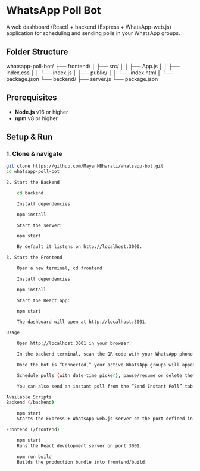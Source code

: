 # WhatsApp Poll Bot

A web dashboard (React) + backend (Express + WhatsApp-web.js) application for scheduling and sending polls in your WhatsApp groups.

## Folder Structure

whatsapp-poll-bot/
├── frontend/
│ ├── src/
│ │ ├── App.js
│ │ ├── index.css
│ │ └── index.js
│ ├── public/
│ │ └── index.html
│ └── package.json
└── backend/
├── server.js
└── package.json


## Prerequisites

- **Node.js** v16 or higher  
- **npm** v8 or higher  

## Setup & Run

### 1. Clone & navigate

```bash
git clone https://github.com/MayankBharati/whatsapp-bot.git
cd whatsapp-poll-bot

2. Start the Backend

    cd backend

    Install dependencies

    npm install

    Start the server:

    npm start

    By default it listens on http://localhost:3000.

3. Start the Frontend

    Open a new terminal, cd frontend

    Install dependencies

    npm install

    Start the React app:

    npm start

    The dashboard will open at http://localhost:3001.

Usage

    Open http://localhost:3001 in your browser.

    In the backend terminal, scan the QR code with your WhatsApp phone to authenticate.

    Once the bot is “Connected,” your active WhatsApp groups will appear in the dashboard.

    Schedule polls (with date-time picker), pause/resume or delete them.

    You can also send an instant poll from the “Send Instant Poll” tab.

Available Scripts
Backend (/backend)

    npm start
    Starts the Express + WhatsApp-web.js server on the port defined in PORT (defaults to 3000).

Frontend (/frontend)

    npm start
    Runs the React development server on port 3001.

    npm run build
    Builds the production bundle into frontend/build.
